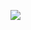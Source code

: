 ![](https://www.google.fr/url?sa=i&url=https%3A%2F%2Fwww.istockphoto.com%2Ffr%2Fvectoriel%2Fboom-effet-gm916028398-252076683&psig=AOvVaw1fN0x4ycNA0BJ-25_yQ4SB&ust=1638813986965000&source=images&cd=vfe&ved=0CAsQjRxqFwoTCPi5uv6fzfQCFQAAAAAdAAAAABAD)
